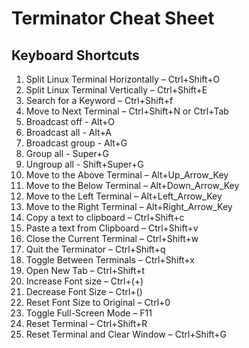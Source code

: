 # Terminator Cheat Sheet

## Keyboard Shortcuts
1. Split Linux Terminal Horizontally – Ctrl+Shift+O
2. Split Linux Terminal Vertically – Ctrl+Shift+E
3. Search for a Keyword – Ctrl+Shift+f
4. Move to Next Terminal – Ctrl+Shift+N or Ctrl+Tab
5. Broadcast off - Alt+O
6. Broadcast all - Alt+A
7. Broadcast group - Alt+G
8. Group all - Super+G
9. Ungroup all - Shift+Super+G
10. Move to the Above Terminal – Alt+Up_Arrow_Key
11. Move to the Below Terminal – Alt+Down_Arrow_Key
12. Move to the Left Terminal – Alt+Left_Arrow_Key
13. Move to the Right Terminal – Alt+Right_Arrow_Key
14. Copy a text to clipboard – Ctrl+Shift+c
15. Paste a text from Clipboard – Ctrl+Shift+v
16. Close the Current Terminal – Ctrl+Shift+w
17. Quit the Terminator – Ctrl+Shift+q
18. Toggle Between Terminals – Ctrl+Shift+x
19. Open New Tab – Ctrl+Shift+t
20. Increase Font size – Ctrl+(+)
21. Decrease Font Size – Ctrl+(­)
22. Reset Font Size to Original – Ctrl+0
23. Toggle Full-Screen Mode – F11
24. Reset Terminal – Ctrl+Shift+R
25. Reset Terminal and Clear Window – Ctrl+Shift+G
